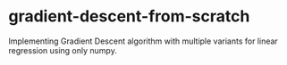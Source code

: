 # gradient-descent-from-scratch
Implementing Gradient Descent algorithm with multiple variants for linear regression using only numpy.
